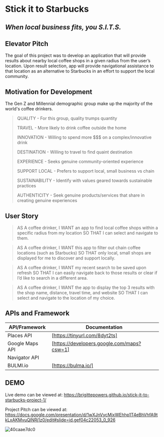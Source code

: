 # Stick it to Starbucks
## _When local business fits, you S.I.T.S._

## Elevator Pitch

The goal of this project was to develop an application that will provide 
results about nearby local coffee shops in a given radius from the user’s 
location. Upon result selection, app will provide navigational assistance 
to that location as an alternative to Starbucks in an effort to support 
the local community.


## Motivation for Development
The Gen Z and Millennial demographic group make up the majority
of the world's coffee drinkers.

> QUALITY - For this group, quality trumps quantity
> 
> TRAVEL - More likely to drink coffee outside the home
> 
> INNOVATION - Willing to spend more $$$ on a complex/innovative drink
> 
> DESTINATION - Willing to travel to find quaint destination
> 
> EXPERIENCE - Seeks genuine community-oriented experience
> 
> SUPPORT LOCAL - Prefers to support local, small business vs chain
> 
> SUSTAINABILITY - Identify with values geared towards sustainable practices 
> 
> AUTHENTICITY - Seek genuine products/services that share in creating genuine experiences
> 


## User Story

> AS A coffee drinker, I WANT an app to find local coffee shops within a 
specific radius from my location SO THAT I can select and navigate to them.

> AS A coffee drinker, I WANT this app to filter out chain coffee locations 
(such as Starbucks) SO THAT only local, small shops are displayed for me to 
discover and support locally.

> AS A coffee drinker, I WANT my recent search to be saved upon refresh 
SO THAT I can easily navigate back to those results or clear if I’d 
like to search in a different area.

> AS A coffee drinker, I WANT the app to display the top 3 results with 
the shop name, distance, travel time, and website SO THAT I can select 
and navigate to the location of my choice. 


## APIs and Framework
| API/Framework | Documentation |
| ------ | ------ |
| Places API | [https://tinyurl.com/8dyt2ts] | 
| Google Maps API | [https://developers.google.com/maps?csw=1] |
| Navigator API | |
| BULMI.io | [https://bulma.io/] |

## DEMO
Live demo can be viewed at: https://brigittepowers.github.io/stick-it-to-starbucks-project-1/

Project Pitch can be viewed at: https://docs.google.com/presentation/d/1wXJnVycMjxWEhhp1T4eBhVhfA9tkLxAKMvuQlNRj1z0/edit#slide=id.gef04c22053_0_926

![40caae7dc0](https://user-images.githubusercontent.com/86506686/133175192-2ec1c112-3f0b-4bd9-be2d-ea04cc90c6db.jpg)

